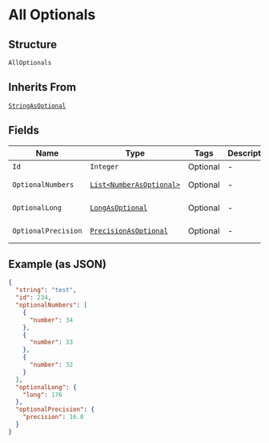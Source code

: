
# All Optionals

## Structure

`AllOptionals`

## Inherits From

[`StringAsOptional`](../../doc/models/string-as-optional.md)

## Fields

| Name | Type | Tags | Description | Getter | Setter |
|  --- | --- | --- | --- | --- | --- |
| `Id` | `Integer` | Optional | - | Integer getId() | setId(Integer id) |
| `OptionalNumbers` | [`List<NumberAsOptional>`](../../doc/models/number-as-optional.md) | Optional | - | List<NumberAsOptional> getOptionalNumbers() | setOptionalNumbers(List<NumberAsOptional> optionalNumbers) |
| `OptionalLong` | [`LongAsOptional`](../../doc/models/long-as-optional.md) | Optional | - | LongAsOptional getOptionalLong() | setOptionalLong(LongAsOptional optionalLong) |
| `OptionalPrecision` | [`PrecisionAsOptional`](../../doc/models/precision-as-optional.md) | Optional | - | PrecisionAsOptional getOptionalPrecision() | setOptionalPrecision(PrecisionAsOptional optionalPrecision) |

## Example (as JSON)

```json
{
  "string": "test",
  "id": 234,
  "optionalNumbers": [
    {
      "number": 34
    },
    {
      "number": 33
    },
    {
      "number": 32
    }
  ],
  "optionalLong": {
    "long": 176
  },
  "optionalPrecision": {
    "precision": 16.0
  }
}
```

